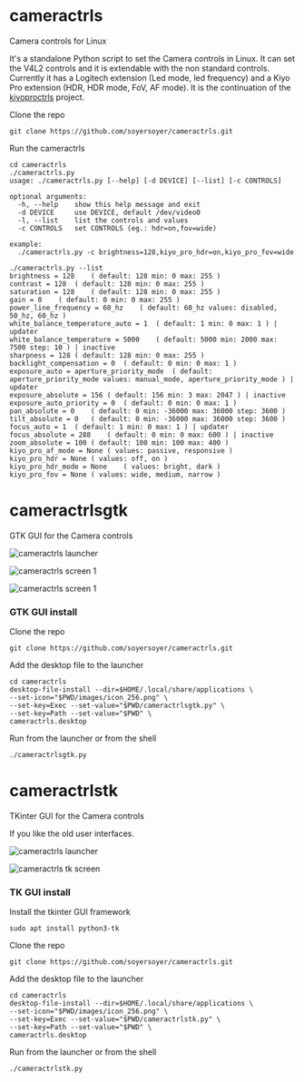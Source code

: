 # cameractrls
Camera controls for Linux

It's a standalone Python script to set the Camera controls in Linux. It can set the V4L2 controls and it is extendable with the non standard controls. Currently it has a Logitech extension (Led mode, led frequency) and a Kiyo Pro extension (HDR, HDR mode, FoV, AF mode).
It is the continuation of the [kiyoproctrls](https://github.com/soyersoyer/kiyoproctrls) project.

Clone the repo
```shell
git clone https://github.com/soyersoyer/cameractrls.git
```

Run the cameractrls
```shell
cd cameractrls
./cameractrls.py
usage: ./cameractrls.py [--help] [-d DEVICE] [--list] [-c CONTROLS]

optional arguments:
  -h, --help    show this help message and exit
  -d DEVICE     use DEVICE, default /dev/video0
  -l, --list    list the controls and values
  -c CONTROLS   set CONTROLS (eg.: hdr=on,fov=wide)

example:
  ./cameractrls.py -c brightness=128,kiyo_pro_hdr=on,kiyo_pro_fov=wide
```

```shell
./cameractrls.py --list
brightness = 128	( default: 128 min: 0 max: 255 )
contrast = 128	( default: 128 min: 0 max: 255 )
saturation = 128	( default: 128 min: 0 max: 255 )
gain = 0	( default: 0 min: 0 max: 255 )
power_line_frequency = 60_hz	( default: 60_hz values: disabled, 50_hz, 60_hz )
white_balance_temperature_auto = 1	( default: 1 min: 0 max: 1 ) | updater
white_balance_temperature = 5000	( default: 5000 min: 2000 max: 7500 step: 10 ) | inactive
sharpness = 128	( default: 128 min: 0 max: 255 )
backlight_compensation = 0	( default: 0 min: 0 max: 1 )
exposure_auto = aperture_priority_mode	( default: aperture_priority_mode values: manual_mode, aperture_priority_mode ) | updater
exposure_absolute = 156	( default: 156 min: 3 max: 2047 ) | inactive
exposure_auto_priority = 0	( default: 0 min: 0 max: 1 )
pan_absolute = 0	( default: 0 min: -36000 max: 36000 step: 3600 )
tilt_absolute = 0	( default: 0 min: -36000 max: 36000 step: 3600 )
focus_auto = 1	( default: 1 min: 0 max: 1 ) | updater
focus_absolute = 288	( default: 0 min: 0 max: 600 ) | inactive
zoom_absolute = 100	( default: 100 min: 100 max: 400 )
kiyo_pro_af_mode = None	( values: passive, responsive )
kiyo_pro_hdr = None	( values: off, on )
kiyo_pro_hdr_mode = None	( values: bright, dark )
kiyo_pro_fov = None	( values: wide, medium, narrow )
```


# cameractrlsgtk
GTK GUI for the Camera controls

![cameractrls launcher](https://github.com/soyersoyer/cameractrls/raw/main/images/gui_launcher.png)

![cameractrls screen 1](https://github.com/soyersoyer/cameractrls/raw/main/images/gui_screen_gtk_1.png)

![cameractrls screen 1](https://github.com/soyersoyer/cameractrls/raw/main/images/gui_screen_gtk_2.png)

### GTK GUI install

Clone the repo
```shell
git clone https://github.com/soyersoyer/cameractrls.git
```

Add the desktop file to the launcher
```shell
cd cameractrls
desktop-file-install --dir=$HOME/.local/share/applications \
--set-icon="$PWD/images/icon_256.png" \
--set-key=Exec --set-value="$PWD/cameractrlsgtk.py" \
--set-key=Path --set-value="$PWD" \
cameractrls.desktop
```

Run from the launcher or from the shell
```shell
./cameractrlsgtk.py
```

# cameractrlstk
TKinter GUI for the Camera controls

If you like the old user interfaces.

![cameractrls launcher](https://github.com/soyersoyer/cameractrls/raw/main/images/gui_launcher.png)

![cameractrls tk screen](https://github.com/soyersoyer/cameractrls/raw/main/images/gui_screen_tk.png)


### TK GUI install

Install the tkinter GUI framework
```shell
sudo apt install python3-tk
```

Clone the repo
```shell
git clone https://github.com/soyersoyer/cameractrls.git
```

Add the desktop file to the launcher
```shell
cd cameractrls
desktop-file-install --dir=$HOME/.local/share/applications \
--set-icon="$PWD/images/icon_256.png" \
--set-key=Exec --set-value="$PWD/cameractrlstk.py" \
--set-key=Path --set-value="$PWD" \
cameractrls.desktop
```

Run from the launcher or from the shell
```shell
./cameractrlstk.py
```
